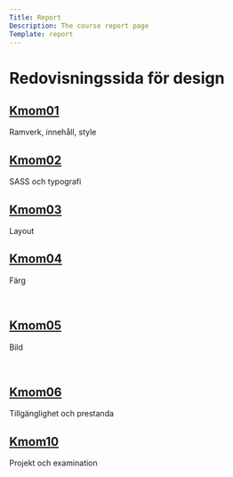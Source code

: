 ```yaml
---
Title: Report
Description: The course report page
Template: report
---
```


Redovisningssida för design
==================


<div class="kmom-box">
<a href="report/kmom01"><h2>Kmom01</h2></a>
    <p>Ramverk, innehåll, style</p>
    <a href="report/kmom01"><i class="fas fa-arrow-right"></i></a>
</div>

<div class="kmom-box">
<a href="report/kmom02"><h2>Kmom02</h2></a>
    <p>SASS och typografi</p>
    <a href="report/kmom02"><i class="fas fa-arrow-right"></i></a>
</div>

<div class="kmom-box">
<a href="report/kmom03"><h2>Kmom03</h2></a>
    <p>Layout</p>
    <a href="report/kmom03"><i class="fas fa-arrow-right"></i></a>
</div>

<div class="kmom-box">
<a href="report/kmom04"><h2>Kmom04</h2></a>
    <p>Färg</p>
    <br>
    <a href="report/kmom04"><i class="fas fa-arrow-right"></i></a>
</div>

<div class="kmom-box">
<a href="report/kmom5"><h2>Kmom05</h2></a>
    <p>Bild</p>
    <br>
    <a href="report/kmom05"><i class="fas fa-arrow-right"></i></a>
</div>

<div class="kmom-box">
<a href="report/kmom0"><h2>Kmom06</h2></a>
    <p>Tillgänglighet och prestanda</p>
    <a href="report/kmom06"><i class="fas fa-arrow-right"></i></a>
</div>

<div class="kmom-box project">
<a href="report/kmom10"><h2>Kmom10</h2></a>
    <p>Projekt och examination</p>
    <a href="report/kmom10"><i class="fas fa-arrow-right"></i></a>
</div>
